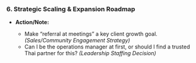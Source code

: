 ### **6. Strategic Scaling & Expansion Roadmap**

* **Action/Note:**

  * Make “referral at meetings” a key client growth goal. *(Sales/Community Engagement Strategy)*
  * Can I be the operations manager at first, or should I find a trusted Thai partner for this? *(Leadership Staffing Decision)* 